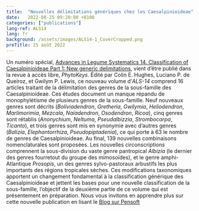 ```yaml
---
title:  "Nouvelles délimitations génériques chez les Caesalpinioideae"
date:   2022-08-25 09:20:00 +0100
categories: ["publications"]
lang-ref: ALS14
lang: fr
background: /assets/images/ALS14-1_CoverCropped.png
preTitle: 25 août 2022
---
```


Un numéro spécial, [Advances in Legume Systematics 14. Classification of Caesalpinioideae Part 1: New generic delimitations](https://phytokeys.pensoft.net/issue/3247/), vient d’être publié dans la revue à accès libre, *PhytoKeys*.  Édité par Colin E. Hughes, Luciano P. de Queiroz, et Gwilym P. Lewis, ce nouveau volume d’*ALS-14* comprend 16 articles traitant de la délimitation des genres de la sous-famille des Caesalpinioideae. Ces études document un manque répandu de monophylétisme de plusieurs genres de la sous-famille. Neuf nouveaux genres sont décrits (*Boliviadendron*, *Gretheria*, *Gwilymia*, *Heliodendron*, *Marlimorimia*, *Mezcala*, *Naiadendron*, *Osodendron*, *Ricoa*), cinq genres sont rétablis (*Anonychium*, *Neltuma*, *Pseudalbizzia*, *Strombocarpa*, *Ticanto*), et trois genres sont mis en synonymie avec d’autres genres (*Balizia*, *Elephantorrhiza*, *Pseudopiptadenia*), ce qui porte à 63 le nombre de genres de Caesalpinioideae. Au final, 139 nouvelles combinaisons nomenclaturales sont proposées. Les nouvelles circonscriptions comprennent la sous-division du vaste genre pantropical *Albizia* (le dernier des genres fourretout du groupe des mimosoïdes), et le genre amphi-Atlantique *Prosopis*, un des genres sylvo-pastoraux arbustifs les plus importants des régions tropicales sèches. Ces modifications taxonomiques apportent un changement fondamental à la classification générique des Caesalpinioideae et jettent les bases pour une nouvelle classification de la sous-famille, l’objectif de la deuxième partie de ce volume qui est présentement en préparation. Nous vous invitons en apprendre plus sur cette nouvelle publication en lisant le [Blog sur Pensoft](https://blog.pensoft.net/2022/08/23/redefining-genera-across-the-legume-subfamily-caesalpinioideae-in-phytokeys-issue/)
